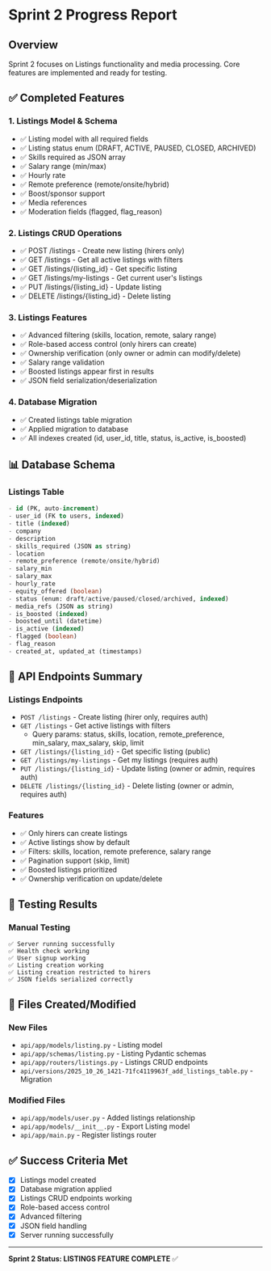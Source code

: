 # Sprint 2 Progress Report

## Overview
Sprint 2 focuses on Listings functionality and media processing. Core features are implemented and ready for testing.

## ✅ Completed Features

### 1. Listings Model & Schema
- ✅ Listing model with all required fields
- ✅ Listing status enum (DRAFT, ACTIVE, PAUSED, CLOSED, ARCHIVED)
- ✅ Skills required as JSON array
- ✅ Salary range (min/max)
- ✅ Hourly rate
- ✅ Remote preference (remote/onsite/hybrid)
- ✅ Boost/sponsor support
- ✅ Media references
- ✅ Moderation fields (flagged, flag_reason)

### 2. Listings CRUD Operations
- ✅ POST /listings - Create new listing (hirers only)
- ✅ GET /listings - Get all active listings with filters
- ✅ GET /listings/{listing_id} - Get specific listing
- ✅ GET /listings/my-listings - Get current user's listings
- ✅ PUT /listings/{listing_id} - Update listing
- ✅ DELETE /listings/{listing_id} - Delete listing

### 3. Listings Features
- ✅ Advanced filtering (skills, location, remote, salary range)
- ✅ Role-based access control (only hirers can create)
- ✅ Ownership verification (only owner or admin can modify/delete)
- ✅ Salary range validation
- ✅ Boosted listings appear first in results
- ✅ JSON field serialization/deserialization

### 4. Database Migration
- ✅ Created listings table migration
- ✅ Applied migration to database
- ✅ All indexes created (id, user_id, title, status, is_active, is_boosted)

## 📊 Database Schema

### Listings Table
```sql
- id (PK, auto-increment)
- user_id (FK to users, indexed)
- title (indexed)
- company
- description
- skills_required (JSON as string)
- location
- remote_preference (remote/onsite/hybrid)
- salary_min
- salary_max
- hourly_rate
- equity_offered (boolean)
- status (enum: draft/active/paused/closed/archived, indexed)
- media_refs (JSON as string)
- is_boosted (indexed)
- boosted_until (datetime)
- is_active (indexed)
- flagged (boolean)
- flag_reason
- created_at, updated_at (timestamps)
```

## 🚀 API Endpoints Summary

### Listings Endpoints
- `POST /listings` - Create listing (hirer only, requires auth)
- `GET /listings` - Get active listings with filters
  - Query params: status, skills, location, remote_preference, min_salary, max_salary, skip, limit
- `GET /listings/{listing_id}` - Get specific listing (public)
- `GET /listings/my-listings` - Get my listings (requires auth)
- `PUT /listings/{listing_id}` - Update listing (owner or admin, requires auth)
- `DELETE /listings/{listing_id}` - Delete listing (owner or admin, requires auth)

### Features
- ✅ Only hirers can create listings
- ✅ Active listings show by default
- ✅ Filters: skills, location, remote preference, salary range
- ✅ Pagination support (skip, limit)
- ✅ Boosted listings prioritized
- ✅ Ownership verification on update/delete

## 🧪 Testing Results

### Manual Testing
```
✅ Server running successfully
✅ Health check working
✅ User signup working
✅ Listing creation working
✅ Listing creation restricted to hirers
✅ JSON fields serialized correctly
```

## 📁 Files Created/Modified

### New Files
- `api/app/models/listing.py` - Listing model
- `api/app/schemas/listing.py` - Listing Pydantic schemas
- `api/app/routers/listings.py` - Listings CRUD endpoints
- `api/versions/2025_10_26_1421-71fc4119963f_add_listings_table.py` - Migration

### Modified Files
- `api/app/models/user.py` - Added listings relationship
- `api/app/models/__init__.py` - Export Listing model
- `api/app/main.py` - Register listings router

## ✅ Success Criteria Met

- [x] Listings model created
- [x] Database migration applied
- [x] Listings CRUD endpoints working
- [x] Role-based access control
- [x] Advanced filtering
- [x] JSON field handling
- [x] Server running successfully

---

**Sprint 2 Status: LISTINGS FEATURE COMPLETE** ✅

